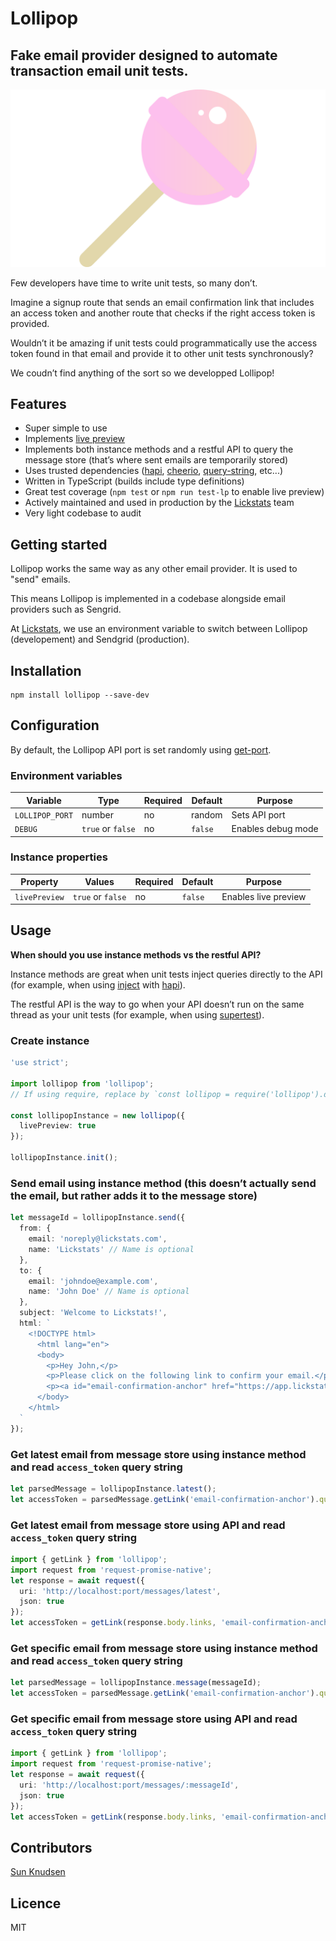 # Lollipop

## Fake email provider designed to automate transaction email unit tests.

![Cover](public/cover.png)

Few developers have time to write unit tests, so many don’t.

Imagine a signup route that sends an email confirmation link that includes an access token and another route that checks if the right access token is provided.

Wouldn’t it be amazing if unit tests could programmatically use the access token found in that email and provide it to other unit tests synchronously?

We coudn’t find anything of the sort so we developped Lollipop!

## Features

- Super simple to use
- Implements [live preview](public/live-preview.png)
- Implements both instance methods and a restful API to query the message store (that’s where sent emails are temporarily stored)
- Uses trusted dependencies ([hapi](https://www.npmjs.com/package/@hapi/hapi), [cheerio](https://www.npmjs.com/package/cheerio), [query-string](https://www.npmjs.com/package/query-string), etc...)
- Written in TypeScript (builds include type definitions)
- Great test coverage (`npm test` or `npm run test-lp` to enable live preview)
- Actively maintained and used in production by the [Lickstats](https://lickstats.com/) team
- Very light codebase to audit

## Getting started

Lollipop works the same way as any other email provider. It is used to "send" emails.

This means Lollipop is implemented in a codebase alongside email providers such as Sengrid.

At [Lickstats](https://lickstats.com/), we use an environment variable to switch between Lollipop (developement) and Sendgrid (production).

## Installation

```shell
npm install lollipop --save-dev
```

## Configuration

By default, the Lollipop API port is set randomly using [get-port](https://www.npmjs.com/package/get-port).

### Environment variables

Variable | Type | Required | Default | Purpose
--- | --- | --- | --- | ---
`LOLLIPOP_PORT` | number | no | random | Sets API port
`DEBUG` | `true` or `false` | no | `false` | Enables debug mode

### Instance properties

Property | Values | Required | Default | Purpose
--- | --- | --- | --- | ---
`livePreview` | `true` or `false` | no | `false` | Enables live preview

## Usage

**When should you use instance methods vs the restful API?**

Instance methods are great when unit tests inject queries directly to the API (for example, when using [inject](https://hapi.dev/api/?v=18.4.0#-await-serverinjectoptions) with [hapi](https://www.npmjs.com/package/@hapi/hapi)).

The restful API is the way to go when your API doesn’t run on the same thread as your unit tests (for example, when using [supertest](https://www.npmjs.com/package/supertest)).

### Create instance

```typescript
'use strict';

import lollipop from 'lollipop';
// If using require, replace by `const lollipop = require('lollipop').default`.

const lollipopInstance = new lollipop({
  livePreview: true
});

lollipopInstance.init();
```

### Send email using instance method (this doesn’t actually send the email, but rather adds it to the message store)

```typescript
let messageId = lollipopInstance.send({
  from: {
    email: 'noreply@lickstats.com',
    name: 'Lickstats' // Name is optional
  },
  to: {
    email: 'johndoe@example.com',
    name: 'John Doe' // Name is optional
  },
  subject: 'Welcome to Lickstats!',
  html: `
    <!DOCTYPE html>
      <html lang="en">
      <body>
        <p>Hey John,</p>
        <p>Please click on the following link to confirm your email.</p>
        <p><a id="email-confirmation-anchor" href="https://app.lickstats.com/login?access_token=51819df95b524388a895738dc4280cca">Confirm your email</a>.</p>
      </body>
    </html>
  `
});
```

### Get latest email from message store using instance method and read `access_token` query string

```typescript
let parsedMessage = lollipopInstance.latest();
let accessToken = parsedMessage.getLink('email-confirmation-anchor').query.access_token;
```

### Get latest email from message store using API and read `access_token` query string

```typescript
import { getLink } from 'lollipop';
import request from 'request-promise-native';
let response = await request({
  uri: 'http://localhost:port/messages/latest',
  json: true
});
let accessToken = getLink(response.body.links, 'email-confirmation-anchor').query.access_token
```

### Get specific email from message store using instance method and read `access_token` query string

```typescript
let parsedMessage = lollipopInstance.message(messageId);
let accessToken = parsedMessage.getLink('email-confirmation-anchor').query.access_token;
```

### Get specific email from message store using API and read `access_token` query string

```typescript
import { getLink } from 'lollipop';
import request from 'request-promise-native';
let response = await request({
  uri: 'http://localhost:port/messages/:messageId',
  json: true
});
let accessToken = getLink(response.body.links, 'email-confirmation-anchor').query.access_token
```

## Contributors

[Sun Knudsen](https://sunknudsen.com/)

## Licence

MIT
